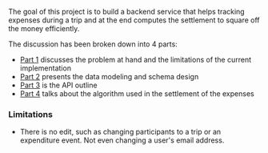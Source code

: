 The goal of this project is to build a backend service that helps
tracking expenses during a trip and at the end computes the settlement
to square off the money efficiently.

The discussion has been broken down into 4 parts:

  * [Part 1](Part1.md) discusses the problem at hand and the limitations of
  the current implementation
  * [Part 2](Part2.md) presents the data modeling and schema design
  * [Part 3](Part3.md) is the API outline
  * [Part 4](Part4.md) talks about the algorithm used in the settlement of
  the expenses

### Limitations

* There is no edit, such as changing participants to a trip or an
expenditure event. Not even changing a user's email address.

